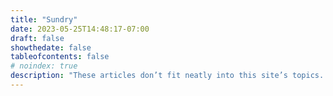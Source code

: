 ```yaml
---
title: "Sundry"
date: 2023-05-25T14:48:17-07:00
draft: false
showthedate: false
tableofcontents: false
# noindex: true
description: "These articles don’t fit neatly into this site’s topics. Their presence here probably bears witness the incorrigible eclecticism of my range of interests."
---
```

